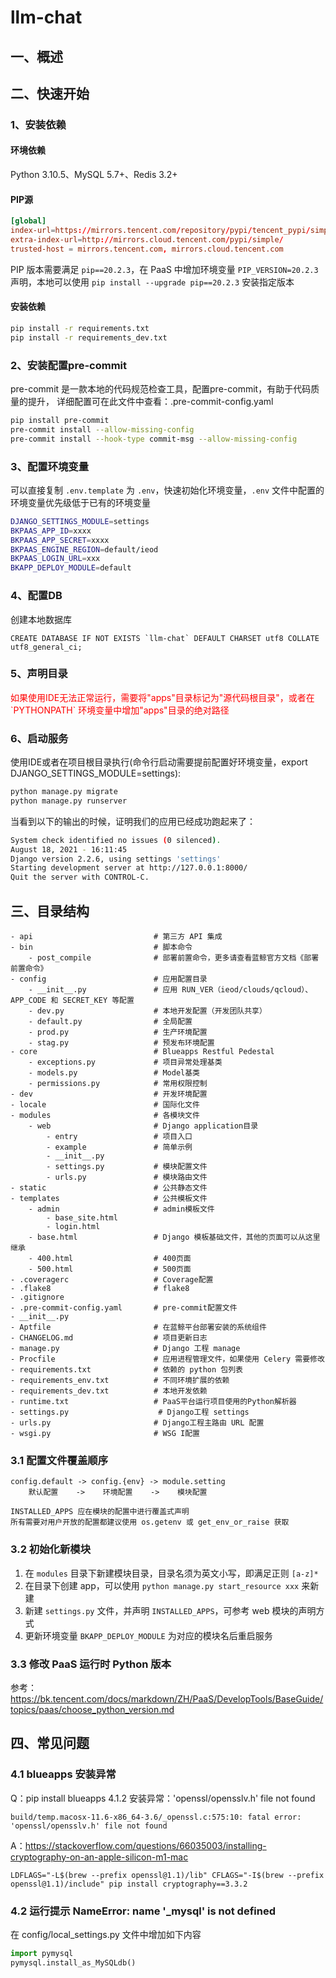 # llm-chat

## 一、概述


## 二、快速开始
 
### 1、安装依赖

#### 环境依赖

Python 3.10.5、MySQL 5.7+、Redis 3.2+

#### PIP源

``` pip.conf
[global]
index-url=https://mirrors.tencent.com/repository/pypi/tencent_pypi/simple
extra-index-url=http://mirrors.cloud.tencent.com/pypi/simple/
trusted-host = mirrors.tencent.com, mirrors.cloud.tencent.com
```

PIP 版本需要满足 `pip==20.2.3`，在 PaaS 中增加环境变量 `PIP_VERSION=20.2.3` 声明，本地可以使用 `pip install --upgrade pip==20.2.3` 安装指定版本

#### 安装依赖
   
``` bash
pip install -r requirements.txt
pip install -r requirements_dev.txt
```

### 2、安装配置pre-commit

pre-commit 是一款本地的代码规范检查工具，配置pre-commit，有助于代码质量的提升，
详细配置可在此文件中查看：.pre-commit-config.yaml

```bash
pip install pre-commit
pre-commit install --allow-missing-config
pre-commit install --hook-type commit-msg --allow-missing-config
```

### 3、配置环境变量

可以直接复制 `.env.template` 为 `.env`，快速初始化环境变量，`.env` 文件中配置的环境变量优先级低于已有的环境变量

```bash
DJANGO_SETTINGS_MODULE=settings
BKPAAS_APP_ID=xxxx
BKPAAS_APP_SECRET=xxxx
BKPAAS_ENGINE_REGION=default/ieod
BKPAAS_LOGIN_URL=xxx
BKAPP_DEPLOY_MODULE=default
```

### 4、配置DB

创建本地数据库

```
CREATE DATABASE IF NOT EXISTS `llm-chat` DEFAULT CHARSET utf8 COLLATE utf8_general_ci;
```

### 5、声明目录

<div style="color: red">如果使用IDE无法正常运行，需要将"apps"目录标记为"源代码根目录"，或者在 `PYTHONPATH` 环境变量中增加"apps"目录的绝对路径</div>

### 6、启动服务 

使用IDE或者在项目根目录执行(命令行启动需要提前配置好环境变量，export DJANGO_SETTINGS_MODULE=settings):

```bash
python manage.py migrate
python manage.py runserver
```

当看到以下的输出的时候，证明我们的应用已经成功跑起来了：

```bash
System check identified no issues (0 silenced).
August 18, 2021 - 16:11:45
Django version 2.2.6, using settings 'settings'
Starting development server at http://127.0.0.1:8000/
Quit the server with CONTROL-C.
```

## 三、目录结构

```
- api                           # 第三方 API 集成
- bin                           # 脚本命令
    - post_compile              # 部署前置命令，更多请查看蓝鲸官方文档《部署前置命令》
- config                        # 应用配置目录
    - __init__.py               # 应用 RUN_VER（ieod/clouds/qcloud）、APP_CODE 和 SECRET_KEY 等配置
    - dev.py                    # 本地开发配置（开发团队共享）
    - default.py                # 全局配置
    - prod.py                   # 生产环境配置
    - stag.py                   # 预发布环境配置
- core                          # Blueapps Restful Pedestal    
    - exceptions.py             # 项目异常处理基类
    - models.py                 # Model基类
    - permissions.py            # 常用权限控制
- dev                           # 开发环境配置
- locale                        # 国际化文件
- modules                       # 各模块文件
    - web                       # Django application目录
        - entry                 # 项目入口
        - example               # 简单示例
        - __init__.py
        - settings.py           # 模块配置文件
        - urls.py               # 模块路由文件
- static                        # 公共静态文件
- templates                     # 公共模板文件
    - admin                     # admin模板文件
        - base_site.html
        - login.html
    - base.html                 # Django 模板基础文件，其他的页面可以从这里继承
    - 400.html                  # 400页面
    - 500.html                  # 500页面
- .coveragerc                   # Coverage配置
- .flake8                       # flake8
- .gitignore                    
- .pre-commit-config.yaml       # pre-commit配置文件
- __init__.py                   
- Aptfile                       # 在蓝鲸平台部署安装的系统组件
- CHANGELOG.md                  # 项目更新日志
- manage.py                     # Django 工程 manage
- Procfile                      # 应用进程管理文件，如果使用 Celery 需要修改
- requirements.txt              # 依赖的 python 包列表
- requirements_env.txt          # 不同环境扩展的依赖
- requirements_dev.txt          # 本地开发依赖
- runtime.txt                   # PaaS平台运行项目使用的Python解析器
- settings.py                    # Django工程 settings
- urls.py                       # Django工程主路由 URL 配置
- wsgi.py                       # WSG I配置
```

### 3.1 配置文件覆盖顺序

```
config.default -> config.{env} -> module.setting
    默认配置    ->    环境配置    ->    模块配置
    
INSTALLED_APPS 应在模块的配置中进行覆盖式声明 
所有需要对用户开放的配置都建议使用 os.getenv 或 get_env_or_raise 获取
```

### 3.2 初始化新模块

1. 在 `modules` 目录下新建模块目录，目录名须为英文小写，即满足正则 `[a-z]*`
2. 在目录下创建 app，可以使用 `python manage.py start_resource xxx` 来新建
3. 新建 `settings.py` 文件，并声明 `INSTALLED_APPS`，可参考 web 模块的声明方式
4. 更新环境变量 `BKAPP_DEPLOY_MODULE` 为对应的模块名后重启服务

### 3.3 修改 PaaS 运行时 Python 版本

参考：https://bk.tencent.com/docs/markdown/ZH/PaaS/DevelopTools/BaseGuide/topics/paas/choose_python_version.md

## 四、常见问题 


### 4.1 blueapps 安装异常

Q：pip install blueapps 4.1.2 安装异常：'openssl/opensslv.h' file not found

```
build/temp.macosx-11.6-x86_64-3.6/_openssl.c:575:10: fatal error: 'openssl/opensslv.h' file not found
```

A：https://stackoverflow.com/questions/66035003/installing-cryptography-on-an-apple-silicon-m1-mac

```
LDFLAGS="-L$(brew --prefix openssl@1.1)/lib" CFLAGS="-I$(brew --prefix openssl@1.1)/include" pip install cryptography==3.3.2
```

### 4.2 运行提示 NameError: name '_mysql' is not defined

在 config/local_settings.py 文件中增加如下内容

```python
import pymysql
pymysql.install_as_MySQLdb()
```

